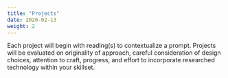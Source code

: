 ```yaml
---
title: "Projects"
date: 2020-02-13
weight: 2
---
```


Each project will begin with reading(s) to contextualize a prompt.
Projects will be evaluated on originality of approach, careful consideration of design choices, attention to craft, progress, and effort to incorporate researched technology within your skillset.